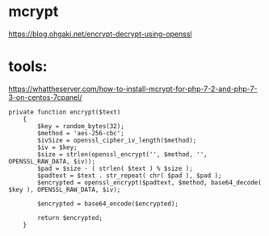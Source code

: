 
# mcrypt
https://blog.ohgaki.net/encrypt-decrypt-using-openssl

# tools:
https://whattheserver.com/how-to-install-mcrypt-for-php-7-2-and-php-7-3-on-centos-7cpanel/

```
private function encrypt($text)
	{
		$key = random_bytes(32);
		$method = 'aes-256-cbc';
		$ivSize = openssl_cipher_iv_length($method);
        $iv = $key;
        $size = strlen(openssl_encrypt('', $method, '', OPENSSL_RAW_DATA, $iv));
        $pad = $size - ( strlen( $text ) % $size );
        $padtext = $text . str_repeat( chr( $pad ), $pad );
        $encrypted = openssl_encrypt($padtext, $method, base64_decode( $key ), OPENSSL_RAW_DATA, $iv);

        $encrypted = base64_encode($encrypted);

        return $encrypted;
	}
```
